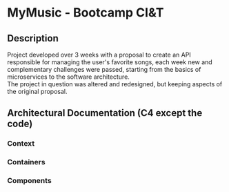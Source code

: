 # MyMusic - Bootcamp CI&T 

## Description
Project developed over 3 weeks with a proposal to create an API responsible for managing the user's favorite songs, each week new and complementary challenges were passed, starting from the basics of microservices to the software architecture.<br/>
The project in question was altered and redesigned, but keeping aspects of the original proposal.

## Architectural Documentation (C4 except the code)
### Context

### Containers

### Components
